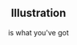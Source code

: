 <div class="row">
    <div class="col-md-2"></div>
    <div class="col-md-8 text-center">
        <header>
            <h2>Illustration</h2>
            <p>is what you've got</p>
        </header>
    </div>
     <div class="col-md-2"></div>
</div>